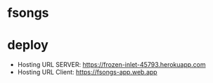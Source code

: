 # fsongs

# deploy
 - Hosting URL SERVER: https://frozen-inlet-45793.herokuapp.com
 - Hosting URL Client: https://fsongs-app.web.app